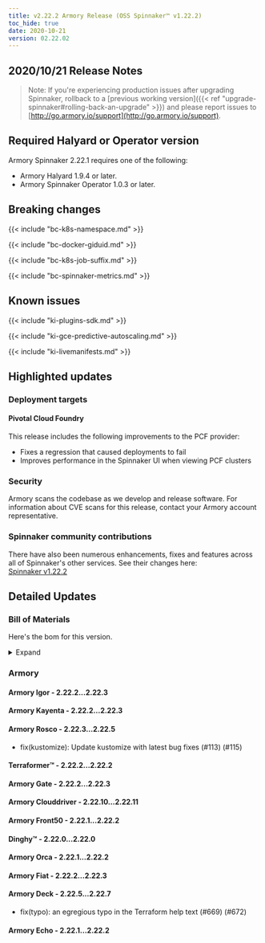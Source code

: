 ```yaml
---
title: v2.22.2 Armory Release (OSS Spinnaker™ v1.22.2)
toc_hide: true
date: 2020-10-21
version: 02.22.02
---
```


## 2020/10/21 Release Notes

> Note: If you're experiencing production issues after upgrading Spinnaker, rollback to a [previous working version]({{< ref "upgrade-spinnaker#rolling-back-an-upgrade" >}}) and please report issues to [http://go.armory.io/support](http://go.armory.io/support).

## Required Halyard or Operator version

Armory Spinnaker 2.22.1 requires one of the following:

* Armory Halyard 1.9.4 or later.
* Armory Spinnaker Operator 1.0.3 or later.

## Breaking changes
<!-- Copy/paste from the previous version if there are recent ones. We can drop breaking changes after 3 minor versions. -->

{{< include "bc-k8s-namespace.md" >}}

{{< include "bc-docker-giduid.md" >}}

{{< include "bc-k8s-job-suffix.md" >}}

{{< include "bc-spinnaker-metrics.md" >}}

## Known issues

{{< include "ki-plugins-sdk.md" >}}

{{< include "ki-gce-predictive-autoscaling.md" >}}

{{< include "ki-livemanifests.md" >}}

## Highlighted updates

### Deployment targets

#### Pivotal Cloud Foundry

This release includes the following improvements to the PCF provider:

* Fixes a regression that caused deployments to fail
* Improves performance in the Spinnaker UI when viewing PCF clusters

### Security

Armory scans the codebase as we develop and release software. For information about CVE scans for this release, contact your Armory account representative.

###  Spinnaker community contributions

<!-- Copy/paste highlights from the corresponding OSS version. -->

There have also been numerous enhancements, fixes and features across all of Spinnaker's other services. See their changes here:  
[Spinnaker v1.22.2](https://www.spinnaker.io/community/releases/versions/1-22-2-changelog)

## Detailed Updates

### Bill of Materials
Here's the bom for this version.
<details><summary>Expand</summary>
<pre class="highlight">
<code>version: 2.22.2
timestamp: "2020-10-21 11:45:26"
services:
    clouddriver:
        commit: dcfd57fc
        version: 2.22.11
    deck:
        commit: 3c7cd857
        version: 2.22.7
    dinghy:
        commit: ad5418ab
        version: 2.22.0
    echo:
        commit: d200e4b8
        version: 2.22.2
    fiat:
        commit: 6419cd67
        version: 2.22.3
    front50:
        commit: 703ae67d
        version: 2.22.2
    gate:
        commit: 971be7fc
        version: 2.22.3
    igor:
        commit: ebceb417
        version: 2.22.3
    kayenta:
        commit: 4ffa74d8
        version: 2.22.3
    monitoring-daemon:
        version: 2.22.0
    monitoring-third-party:
        version: 2.22.0
    orca:
        commit: d0d067ac
        version: 2.22.2
    rosco:
        commit: 72ee6ba5
        version: 2.22.5
    terraformer:
        commit: e2d395ce
        version: 2.22.2
dependencies:
    redis:
        version: 2:2.8.4-2
artifactSources:
    dockerRegistry: docker.io/armory
</code>
</pre>
</details>

### Armory


#### Armory Igor - 2.22.2...2.22.3


#### Armory Kayenta - 2.22.2...2.22.3


#### Armory Rosco - 2.22.3...2.22.5

  - fix(kustomize): Update kustomize with latest bug fixes (#113) (#115)

#### Terraformer™ - 2.22.2...2.22.2


#### Armory Gate - 2.22.2...2.22.3


#### Armory Clouddriver - 2.22.10...2.22.11


#### Armory Front50 - 2.22.1...2.22.2


#### Dinghy™ - 2.22.0...2.22.0


#### Armory Orca - 2.22.1...2.22.2


#### Armory Fiat - 2.22.2...2.22.3


#### Armory Deck - 2.22.5...2.22.7

  - fix(typo): an egregious typo in the Terraform help text (#669) (#672)

#### Armory Echo - 2.22.1...2.22.2
